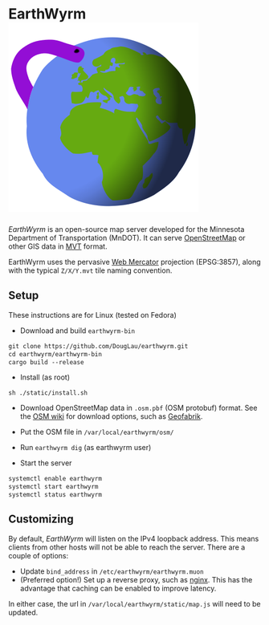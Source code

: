 # EarthWyrm ![Logo](../earthwyrm.svg)

*EarthWyrm* is an open-source map server developed for the Minnesota Department
of Transportation (MnDOT).  It can serve [OpenStreetMap] or other GIS data in
[MVT] format.

EarthWyrm uses the pervasive [Web Mercator] projection (EPSG:3857), along with
the typical `Z/X/Y.mvt` tile naming convention.

## Setup

These instructions are for Linux (tested on Fedora)

* Download and build `earthwyrm-bin`
```
git clone https://github.com/DougLau/earthwyrm.git
cd earthwyrm/earthwyrm-bin
cargo build --release
```

* Install (as root)
```
sh ./static/install.sh
```

* Download OpenStreetMap data in `.osm.pbf` (OSM protobuf) format.  See the
  [OSM wiki] for download options, such as [Geofabrik].

* Put the OSM file in `/var/local/earthwyrm/osm/`

* Run `earthwyrm dig` (as earthwyrm user)

* Start the server
```
systemctl enable earthwyrm
systemctl start earthwyrm
systemctl status earthwyrm
```

## Customizing

By default, *EarthWyrm* will listen on the IPv4 loopback address.  This means
clients from other hosts will not be able to reach the server.  There are a
couple of options:

* Update `bind_address` in `/etc/earthwyrm/earthwyrm.muon`
* (Preferred option!)  Set up a reverse proxy, such as [nginx].  This has the
  advantage that caching can be enabled to improve latency.

In either case, the url in `/var/local/earthwyrm/static/map.js` will need to be
updated.


[Geofabrik]: http://download.geofabrik.de/
[MVT]: https://github.com/mapbox/vector-tile-spec
[nginx]: https://nginx.org/en/
[OpenStreetMap]: https://www.openstreetmap.org/about
[OSM wiki]: https://wiki.openstreetmap.org/wiki/Downloading_data
[Web Mercator]: https://en.wikipedia.org/wiki/Web_Mercator_projection
